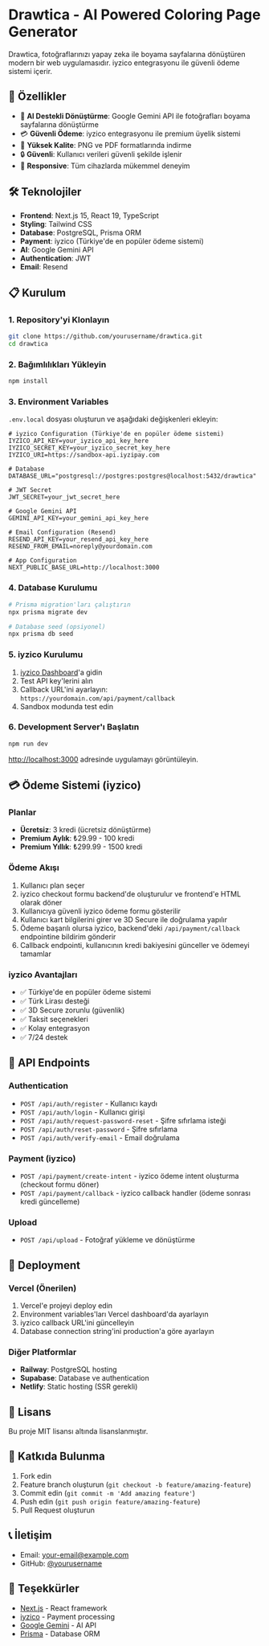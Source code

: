 # Drawtica - AI Powered Coloring Page Generator

Drawtica, fotoğraflarınızı yapay zeka ile boyama sayfalarına dönüştüren modern bir web uygulamasıdır. iyzico entegrasyonu ile güvenli ödeme sistemi içerir.

## 🚀 Özellikler

- 🤖 **AI Destekli Dönüştürme**: Google Gemini API ile fotoğrafları boyama sayfalarına dönüştürme
- 💳 **Güvenli Ödeme**: iyzico entegrasyonu ile premium üyelik sistemi
- 🎨 **Yüksek Kalite**: PNG ve PDF formatlarında indirme
- 🔒 **Güvenli**: Kullanıcı verileri güvenli şekilde işlenir
- 📱 **Responsive**: Tüm cihazlarda mükemmel deneyim

## 🛠️ Teknolojiler

- **Frontend**: Next.js 15, React 19, TypeScript
- **Styling**: Tailwind CSS
- **Database**: PostgreSQL, Prisma ORM
- **Payment**: iyzico (Türkiye'de en popüler ödeme sistemi)
- **AI**: Google Gemini API
- **Authentication**: JWT
- **Email**: Resend

## 📋 Kurulum

### 1. Repository'yi Klonlayın

```bash
git clone https://github.com/yourusername/drawtica.git
cd drawtica
```

### 2. Bağımlılıkları Yükleyin

```bash
npm install
```

### 3. Environment Variables

`.env.local` dosyası oluşturun ve aşağıdaki değişkenleri ekleyin:

```env
# iyzico Configuration (Türkiye'de en popüler ödeme sistemi)
IYZICO_API_KEY=your_iyzico_api_key_here
IYZICO_SECRET_KEY=your_iyzico_secret_key_here
IYZICO_URI=https://sandbox-api.iyzipay.com

# Database
DATABASE_URL="postgresql://postgres:postgres@localhost:5432/drawtica"

# JWT Secret
JWT_SECRET=your_jwt_secret_here

# Google Gemini API
GEMINI_API_KEY=your_gemini_api_key_here

# Email Configuration (Resend)
RESEND_API_KEY=your_resend_api_key_here
RESEND_FROM_EMAIL=noreply@yourdomain.com

# App Configuration
NEXT_PUBLIC_BASE_URL=http://localhost:3000
```

### 4. Database Kurulumu

```bash
# Prisma migration'ları çalıştırın
npx prisma migrate dev

# Database seed (opsiyonel)
npx prisma db seed
```

### 5. iyzico Kurulumu

1. [iyzico Dashboard](https://merchant.iyzipay.com)'a gidin
2. Test API key'lerini alın
3. Callback URL'ini ayarlayın: `https://yourdomain.com/api/payment/callback`
4. Sandbox modunda test edin

### 6. Development Server'ı Başlatın

```bash
npm run dev
```

[http://localhost:3000](http://localhost:3000) adresinde uygulamayı görüntüleyin.

## 💳 Ödeme Sistemi (iyzico)

### Planlar

- **Ücretsiz**: 3 kredi (ücretsiz dönüştürme)
- **Premium Aylık**: ₺29.99 - 100 kredi
- **Premium Yıllık**: ₺299.99 - 1500 kredi

### Ödeme Akışı

1. Kullanıcı plan seçer
2. iyzico checkout formu backend'de oluşturulur ve frontend'e HTML olarak döner
3. Kullanıcıya güvenli iyzico ödeme formu gösterilir
4. Kullanıcı kart bilgilerini girer ve 3D Secure ile doğrulama yapılır
5. Ödeme başarılı olursa iyzico, backend'deki `/api/payment/callback` endpointine bildirim gönderir
6. Callback endpointi, kullanıcının kredi bakiyesini günceller ve ödemeyi tamamlar

### iyzico Avantajları

- ✅ Türkiye'de en popüler ödeme sistemi
- ✅ Türk Lirası desteği
- ✅ 3D Secure zorunlu (güvenlik)
- ✅ Taksit seçenekleri
- ✅ Kolay entegrasyon
- ✅ 7/24 destek

## 🔧 API Endpoints

### Authentication
- `POST /api/auth/register` - Kullanıcı kaydı
- `POST /api/auth/login` - Kullanıcı girişi
- `POST /api/auth/request-password-reset` - Şifre sıfırlama isteği
- `POST /api/auth/reset-password` - Şifre sıfırlama
- `POST /api/auth/verify-email` - Email doğrulama

### Payment (iyzico)
- `POST /api/payment/create-intent` - iyzico ödeme intent oluşturma (checkout formu döner)
- `POST /api/payment/callback` - iyzico callback handler (ödeme sonrası kredi güncelleme)

### Upload
- `POST /api/upload` - Fotoğraf yükleme ve dönüştürme

## 🚀 Deployment

### Vercel (Önerilen)

1. Vercel'e projeyi deploy edin
2. Environment variables'ları Vercel dashboard'da ayarlayın
3. iyzico callback URL'ini güncelleyin
4. Database connection string'ini production'a göre ayarlayın

### Diğer Platformlar

- **Railway**: PostgreSQL hosting
- **Supabase**: Database ve authentication
- **Netlify**: Static hosting (SSR gerekli)

## 📝 Lisans

Bu proje MIT lisansı altında lisanslanmıştır.

## 🤝 Katkıda Bulunma

1. Fork edin
2. Feature branch oluşturun (`git checkout -b feature/amazing-feature`)
3. Commit edin (`git commit -m 'Add amazing feature'`)
4. Push edin (`git push origin feature/amazing-feature`)
5. Pull Request oluşturun

## 📞 İletişim

- Email: your-email@example.com
- GitHub: [@yourusername](https://github.com/yourusername)

## 🙏 Teşekkürler

- [Next.js](https://nextjs.org/) - React framework
- [iyzico](https://iyzico.com/) - Payment processing
- [Google Gemini](https://ai.google.dev/) - AI API
- [Prisma](https://prisma.io/) - Database ORM
